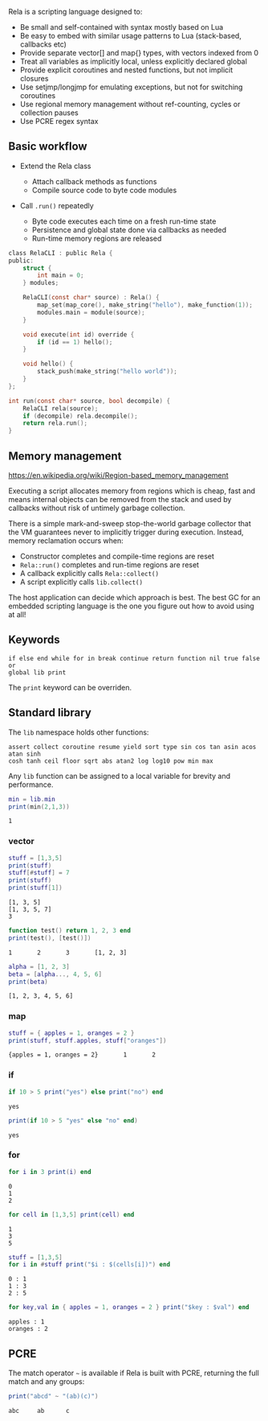 Rela is a scripting language designed to:

* Be small and self-contained with syntax mostly based on Lua
* Be easy to embed with similar usage patterns to Lua (stack-based, callbacks etc)
* Provide separate vector[] and map{} types, with vectors indexed from 0
* Treat all variables as implicitly local, unless explicitly declared global
* Provide explicit coroutines and nested functions, but not implicit closures
* Use setjmp/longjmp for emulating exceptions, but not for switching coroutines
* Use regional memory management without ref-counting, cycles or collection pauses
* Use PCRE regex syntax

## Basic workflow

* Extend the Rela class
  * Attach callback methods as functions
  * Compile source code to byte code modules

* Call `.run()` repeatedly
  * Byte code executes each time on a fresh run-time state
  * Persistence and global state done via callbacks as needed
  * Run-time memory regions are released

```c
class RelaCLI : public Rela {
public:
    struct {
        int main = 0;
    } modules;

    RelaCLI(const char* source) : Rela() {
        map_set(map_core(), make_string("hello"), make_function(1));
        modules.main = module(source);
    }

    void execute(int id) override {
        if (id == 1) hello();
    }

    void hello() {
        stack_push(make_string("hello world"));
    }
};

int run(const char* source, bool decompile) {
    RelaCLI rela(source);
    if (decompile) rela.decompile();
    return rela.run();
}
```

## Memory management

https://en.wikipedia.org/wiki/Region-based_memory_management

Executing a script allocates memory from regions which is cheap, fast and means
internal objects can be removed from the stack and used by callbacks without
risk of untimely garbage collection.

There is a simple mark-and-sweep stop-the-world garbage collector that the VM
guarantees never to implicitly trigger during execution. Instead, memory
reclamation occurs when:

* Constructor completes and compile-time regions are reset
* `Rela::run()` completes and run-time regions are reset
* A callback explicitly calls `Rela::collect()`
* A script explicitly calls `lib.collect()`

The host application can decide which approach is best. The best GC for an
embedded scripting language is the one you figure out how to avoid using at all!

## Keywords

```
if else end while for in break continue return function nil true false or
global lib print
```

The `print` keyword can be overriden.

## Standard library

The `lib` namespace holds other functions:

```
assert collect coroutine resume yield sort type sin cos tan asin acos atan sinh
cosh tanh ceil floor sqrt abs atan2 log log10 pow min max
```

Any `lib` function can be assigned to a local variable for brevity and
performance.

```lua
min = lib.min
print(min(2,1,3))
```

```
1
```

### vector

```lua
stuff = [1,3,5]
print(stuff)
stuff[#stuff] = 7
print(stuff)
print(stuff[1])
```

```
[1, 3, 5]
[1, 3, 5, 7]
3
```

```lua
function test() return 1, 2, 3 end
print(test(), [test()])
```

```
1       2       3       [1, 2, 3]
```

```lua
alpha = [1, 2, 3]
beta = [alpha..., 4, 5, 6]
print(beta)
```

```
[1, 2, 3, 4, 5, 6]
```

### map

```lua
stuff = { apples = 1, oranges = 2 }
print(stuff, stuff.apples, stuff["oranges"])
```

```
{apples = 1, oranges = 2}       1       2
```

### if

```lua
if 10 > 5 print("yes") else print("no") end
```

```
yes
```

```lua
print(if 10 > 5 "yes" else "no" end)
```

```
yes
```

### for

```lua
for i in 3 print(i) end
```

```
0
1
2
```

```lua
for cell in [1,3,5] print(cell) end
```

```
1
3
5
```

```lua
stuff = [1,3,5]
for i in #stuff print("$i : $(cells[i])") end
```

```
0 : 1
1 : 3
2 : 5
```

```lua
for key,val in { apples = 1, oranges = 2 } print("$key : $val") end
```

```
apples : 1
oranges : 2
```

## PCRE

The match operator `~` is available if Rela is built with PCRE, returning the
full match and any groups:

```lua
print("abcd" ~ "(ab)(c)")
```

```
abc     ab      c
```

